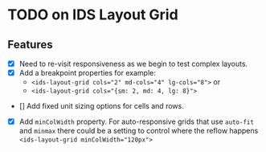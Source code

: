 # TODO on IDS Layout Grid

## Features

- [x] Need to re-visit responsiveness as we begin to test complex layouts.
- [x] Add a breakpoint properties for example:
  - `<ids-layout-grid cols="2" md-cols="4" lg-cols="8">` or
  - `<ids-layout-grid cols="{sm: 2, md: 4, lg: 8}">`
- [] Add fixed unit sizing options for cells and rows.
- [x] Add `minColWidth` property. For auto-responsive grids that use `auto-fit` and `minmax` there could be a setting to control where the reflow happens `<ids-layout-grid minColWidth="120px">`
